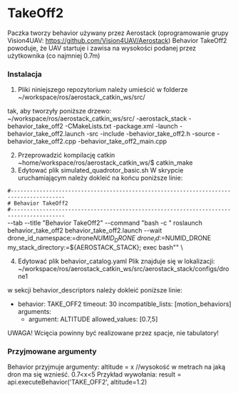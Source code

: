 # TakeOff2
Paczka tworzy behavior używany przez Aerostack (oprogramowanie grupy Vision4UAV: https://github.com/Vision4UAV/Aerostack)
Behavior TakeOff2 powoduje, że UAV startuje i zawisa na wysokości podanej przez użytkownika (co najmniej 0.7m)
### Instalacja ###

1. Pliki niniejszego repozytorium należy umieścić w folderze
~/workspace/ros/aerostack_catkin_ws/src/

tak, aby tworzyły poniższe drzewo:
~/workspace/ros/aerostack_catkin_ws/src/
	-aerostack_stack
	-behavior_take_off2
		-CMakeLists.txt
		-package.xml
		-launch
			-behavior_take_off2.launch
		-src
			-include
				-behavior_take_off2.h
			-source
				-behavior_take_off2.cpp
				-behavior_take_off2_main.cpp
				
2. Przeprowadzić kompilację catkin
	~home/workspace/ros/aerostack_catkin_ws/$ catkin_make
3. Edytować plik simulated_quadrotor_basic.sh
	W skrypcie uruchamiającym należy dokleić na końcu poniższe linie:

`#---------------------------------------------------------------------------------------` \
`# Behavior TakeOff2                                                                     ` \
`#---------------------------------------------------------------------------------------` \
--tab --title "Behavior TakeOff2" --command "bash -c \"
roslaunch behavior_take_off2 behavior_take_off2.launch --wait \
    drone_id_namespace:=drone$NUMID_DRONE \
    drone_id:=$NUMID_DRONE \
    my_stack_directory:=${AEROSTACK_STACK};
exec bash\"" \

4. Edytować plik behavior_catalog.yaml
Plik znajduje się w lokalizacji: 
~/workspace/ros/aerostack_catkin_ws/src/aerostack_stack/configs/drone1

w sekcji behavior_descriptors należy dokleić poniższe linie:

  - behavior: TAKE_OFF2
    timeout: 30
    incompatible_lists: [motion_behaviors]
    arguments:
      - argument: ALTITUDE
        allowed_values: [0.7,5]
		
UWAGA! Wcięcia powinny być realizowane przez spacje, nie tabulatory!

### Przyjmowane argumenty ###
Behavior przyjmuje argumenty:
altitude = x //wysokość w metrach na jaką dron ma się wznieść. 0.7<x<5
Przykład wywołania:
result = api.executeBehavior('TAKE_OFF2', altitude=1.2)